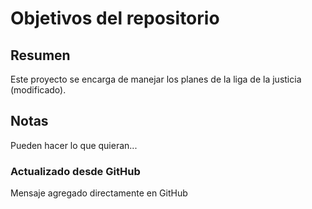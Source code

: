 # Objetivos del repositorio

## Resumen

Este proyecto se encarga de manejar los planes de la liga de la justicia (modificado).


## Notas
Pueden hacer lo que quieran...


### Actualizado desde GitHub
Mensaje agregado directamente en GitHub
